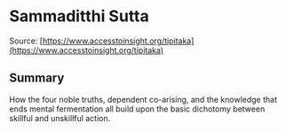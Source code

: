 # Sammaditthi Sutta

Source: [https://www.accesstoinsight.org/tipitaka](https://www.accesstoinsight.org/tipitaka)

## Summary
How the four noble truths, dependent co-arising, and the knowledge that ends mental fermentation all build upon the basic dichotomy between skillful and unskillful action.